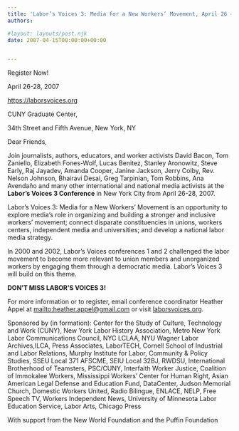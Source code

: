 ```yaml
---
title: 'Labor’s Voices 3: Media for a New Workers’ Movement, April 26 – 28'
authors: 

#layout: layouts/post.njk
date: 2007-04-15T00:00:00+00:00


---
```


  Register Now!

April 26-28, 2007  

<https://laborsvoices.org>  

CUNY Graduate Center,

34th Street and Fifth Avenue, New York, NY 

Dear Friends,

Join journalists, authors, educators, and worker activists David Bacon, Tom Zaniello, Elizabeth Fones-Wolf, Lucas Benitez, Stanley Aronowitz, Steve Early, Raj Jayadev, Amanda Cooper, Janine Jackson, Jerry Colby, Rev. Nelson Johnson, Bhairavi Desai, Greg Tarpinian, Tom Robbins, Ana Avendaño and many other international and national media activists at the **Labor’s Voices 3 Conference** in New York City from April 26-28, 2007. 

Labor’s Voices 3: Media for a New Workers’ Movement is an opportunity to explore media’s role in organizing and building a stronger and inclusive workers’ movement; connect disparate constituencies in unions, workers centers, independent media and universities; and develop a national labor media strategy.

In 2000 and 2002, Labor’s Voices conferences 1 and 2 challenged the labor movement to become more relevant to union members and unorganized workers by engaging them through a democratic media. Labor’s Voices 3 will build on this theme. 

**DON’T MISS LABOR’S VOICES 3!**

For more information or to register, email conference coordinator Heather Appel at <mailto:heather.appel@gmail.com> or visit [laborsvoices.org](https://www.laborsvoices.org).

Sponsored by (in formation): Center for the Study of Culture, Technology and Work (CUNY), New York Labor History Association, Metro New York Labor Communications Council, NYC LCLAA, NYU Wagner Labor Archives,ILCA, Press Associates, LaborTECH, Cornell School of Industrial and Labor Relations, Murphy Institute for Labor, Community & Policy Studies, SSEU Local 371 AFSCME, SEIU Local 32BJ, RWDSU, International Brotherhood of Teamsters, PSC/CUNY, Interfaith Worker Justice, Coalition of Immokalee Workers, Mississippi Workers’ Center for Human Right, Asian American Legal Defense and Education Fund, DataCenter, Judson Memorial Church, Domestic Workers United, Radio Bilingue, ENLACE, NELP, Free Speech TV, Workers Independent News, University of Minnesota Labor Education Service, Labor Arts, Chicago Press

With support from the New World Foundation and the Puffin Foundation
